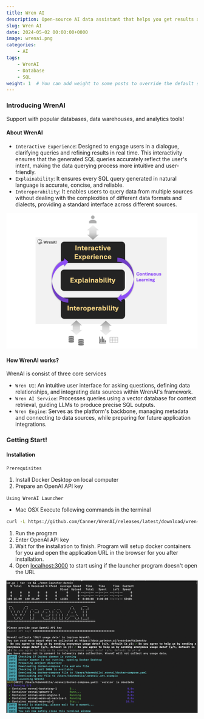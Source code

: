 ```yaml
---
title: Wren AI
description: Open-source AI data assistant that helps you get results and insights faster by asking questions without writing SQL 🐦
slug: Wren AI
date: 2024-05-02 00:00:00+0000
image: wrenai.png
categories:
    - AI
tags:
    - WrenAI
    - Database
    - SQL
weight: 1  # You can add weight to some posts to override the default sorting (date descending)
---
```

### Introducing WrenAI
Support with popular databases, data warehouses, and analytics tools!
#### About WrenAI
* `Interactive Experience`: Designed to engage users in a dialogue, clarifying queries and refining results in real time. This interactivity ensures that the generated SQL queries accurately reflect the user's intent, making the data querying process more intuitive and user-friendly.
* `Explainability`: It ensures every SQL query generated in natural language is accurate, concise, and reliable. 
* `Interoperability`: It enables users to query data from multiple sources without dealing with the complexities of different data formats and dialects, providing a standard interface across different sources.

![core design philosophies](1.png)

#### How WrenAI works?
WrenAI is consist of three core services
* `Wren UI`: An intuitive user interface for asking questions, defining data relationships, and integrating data sources within WrenAI's framework.
* `Wren AI Service`: Processes queries using a vector database for context retrieval, guiding LLMs to produce precise SQL outputs.
* `Wren Engine`: Serves as the platform's backbone, managing metadata and connecting to data sources, while preparing for future application integrations.

### Getting Start!
#### Installation
`Prerequisites`
1. Install Docker Desktop on local computer
2. Prepare an OpenAI API key

`Using WrenAI Launcher`
* Mac OSX
Execute following commands in the terminal
``` bash
curl -L https://github.com/Canner/WrenAI/releases/latest/download/wren-launcher-darwin.tar.gz | tar -xz && ./wren-launcher-darwin
```

1. Run the program
2. Enter OpenAI API key
3. Wait for the installation to finish.
Program will setup docker containers for you and open the application URL in the browser for you after installation.
4. Open [localhost:3000](http://localhost:3000) to start using if the launcher program doesn't open the URL 

![getting start](start.png)